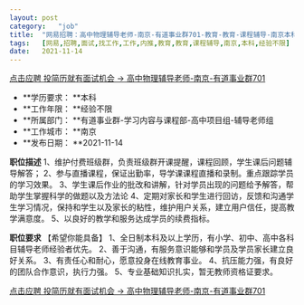 ```yaml
---
layout:	post
category:	"job"
title:	"网易招聘：高中物理辅导老师-南京-有道事业群701-教育-教育-课程辅导-南京本科经验不限"
tags:	[网易,招聘,面试,找工作,工作,内推,教育,教育,课程辅导,南京,本科,经验不限]
date:	2021-11-14
---
```


[点击应聘 投简历就有面试机会 -> 高中物理辅导老师-南京-有道事业群701](http://mobile.bole.netease.com/bole/boleDetail?id=33042&employeeId=346f03c3cda5f04c&key=all)



- **学历要求： **本科
- **工作年限： **经验不限
- **所属部门： **有道事业群-学习内容与课程部-高中项目组-辅导老师组
- **工作城市： **南京
- **发布日期： **2021-11-14



**职位描述**
1、维护付费班级群，负责班级群开课提醒，课程回顾，学生课后问题辅导解答；
2、参与直播课程，保证出勤率，导学课课程直播和录制。重点跟踪学员的学习效果。
3、学生课后作业的批改和讲解，针对学员出现的问题给予解答，帮助学生掌握科学的做题以及方法论
4、定期对家长和学生进行回访，反馈和沟通学生学习情况，保持和学生以及家长的粘性，维护用户关系，建立用户信任，提高教学满意度。
5、以良好的教学和服务达成学员的续费指标。





**职位要求**
【希望你能具备】
1、全日制本科及以上学历，有小学、初中、高中各科目辅导老师经验者优先。
2、善于沟通，有服务意识能够和学员及学员家长建立良好关系。
3、有责任心和耐心，愿意投身在线教育事业。
4、抗压能力强，有良好的团队合作意识，执行力强。
5、专业基础知识扎实，暂无教师资格证要求。



[点击应聘 投简历就有面试机会 -> 高中物理辅导老师-南京-有道事业群701](http://mobile.bole.netease.com/bole/boleDetail?id=33042&employeeId=346f03c3cda5f04c&key=all)